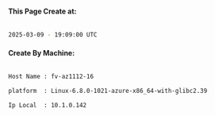 
   
#### This Page Create at:

```bash

2025-03-09 - 19:09:00 UTC

```

#### Create By Machine:

```bash

Host Name : fv-az1112-16

platform  : Linux-6.8.0-1021-azure-x86_64-with-glibc2.39

Ip Local  : 10.1.0.142

```

